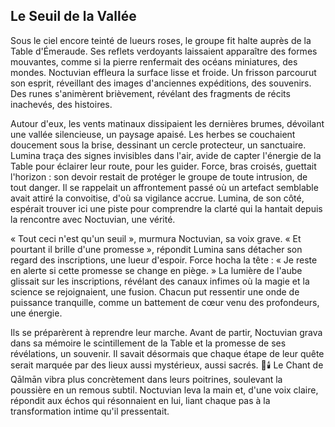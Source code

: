 ## Le Seuil de la Vallée

Sous le ciel encore teinté de lueurs roses, le groupe fit halte auprès de la Table d'Émeraude. Ses reflets verdoyants laissaient apparaître des formes mouvantes, comme si la pierre renfermait des océans miniatures, des mondes. Noctuvian effleura la surface lisse et froide. Un frisson parcourut son esprit, réveillant des images d'anciennes expéditions, des souvenirs. Des runes s'animèrent brièvement, révélant des fragments de récits inachevés, des histoires.

Autour d'eux, les vents matinaux dissipaient les dernières brumes, dévoilant une vallée silencieuse, un paysage apaisé. Les herbes se couchaient doucement sous la brise, dessinant un cercle protecteur, un sanctuaire. Lumina traça des signes invisibles dans l'air, avide de capter l'énergie de la Table pour éclairer leur route, pour les guider. Force, bras croisés, guettait l'horizon : son devoir restait de protéger le groupe de toute intrusion, de tout danger. Il se rappelait un affrontement passé où un artefact semblable avait attiré la convoitise, d'où sa vigilance accrue. Lumina, de son côté, espérait trouver ici une piste pour comprendre la clarté qui la hantait depuis la rencontre avec Noctuvian, une vérité.

« Tout ceci n'est qu'un seuil », murmura Noctuvian, sa voix grave. « Et pourtant il brille d'une promesse », répondit Lumina sans détacher son regard des inscriptions, une lueur d'espoir. Force hocha la tête : « Je reste en alerte si cette promesse se change en piège. » La lumière de l'aube glissait sur les inscriptions, révélant des canaux infimes où la magie et la science se rejoignaient, une fusion. Chacun put ressentir une onde de puissance tranquille, comme un battement de cœur venu des profondeurs, une énergie.

Ils se préparèrent à reprendre leur marche. Avant de partir, Noctuvian grava dans sa mémoire le scintillement de la Table et la promesse de ses révélations, un souvenir. Il savait désormais que chaque étape de leur quête serait marquée par des lieux aussi mystérieux, aussi sacrés. 🌌🕯️ Le Chant de Qālmān vibra plus concrètement dans leurs poitrines, soulevant la poussière en un remous subtil. Noctuvian leva la main et, d'une voix claire, répondit aux échos qui résonnaient en lui, liant chaque pas à la transformation intime qu'il pressentait.